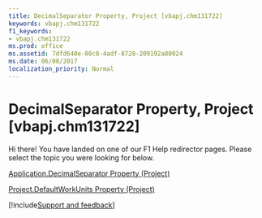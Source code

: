 ```yaml
---
title: DecimalSeparator Property, Project [vbapj.chm131722]
keywords: vbapj.chm131722
f1_keywords:
- vbapj.chm131722
ms.prod: office
ms.assetid: 7dfd640e-80c8-4adf-8728-209192a80024
ms.date: 06/08/2017
localization_priority: Normal
---
```



# DecimalSeparator Property, Project [vbapj.chm131722]

Hi there! You have landed on one of our F1 Help redirector pages. Please select the topic you were looking for below.

[Application.DecimalSeparator Property (Project)](https://msdn.microsoft.com/library/c331d9fa-c389-16d7-b09b-1a17bba5b3c0%28Office.15%29.aspx)

[Project.DefaultWorkUnits Property (Project)](https://msdn.microsoft.com/library/e44985b3-b6b9-88cc-1ded-a5269b44d127%28Office.15%29.aspx)

[!include[Support and feedback](~/includes/feedback-boilerplate.md)]